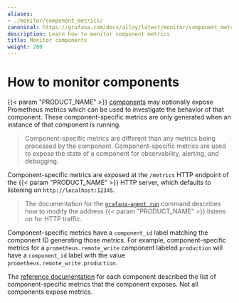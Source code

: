 ```yaml
---
aliases:
- ./monitor/component_metrics/
canonical: https://grafana.com/docs/alloy/latest/monitor/component_metrics/
description: Learn how to monitor component metrics
title: Monitor components
weight: 200
---
```


# How to monitor components

{{< param "PRODUCT_NAME" >}} [components][] may optionally expose Prometheus metrics which can be used to investigate the behavior of that component.
These component-specific metrics are only generated when an instance of that component is running.

> Component-specific metrics are different than any metrics being processed by the component.
> Component-specific metrics are used to expose the state of a component for observability, alerting, and debugging.

Component-specific metrics are exposed at the `/metrics` HTTP endpoint of the {{< param "PRODUCT_NAME" >}} HTTP server, which defaults to listening on `http://localhost:12345`.

> The documentation for the [`grafana-agent run`][grafana-agent run] command describes how to modify the address {{< param "PRODUCT_NAME" >}} listens on for HTTP traffic.

Component-specific metrics have a `component_id` label matching the component ID generating those metrics.
For example, component-specific metrics for a `prometheus.remote_write` component labeled `production` will have a `component_id` label with the value `prometheus.remote_write.production`.

The [reference documentation][] for each component described the list of component-specific metrics that the component exposes.
Not all components expose metrics.

[components]: ../../../concepts/components/
[grafana-agent run]: ../../../reference/cli/run/
[reference documentation]: ../../../reference/components/
